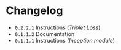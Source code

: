 # Changelog

- ``0.2.2.1`` Instructions (*Triplet Loss*)
- ``0.1.1.2`` Documentation
- ``0.1.1.1`` Instructions (*Inception module*)